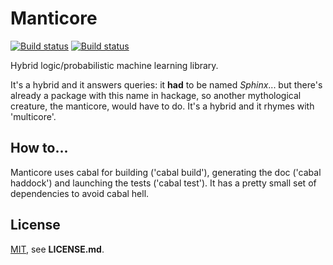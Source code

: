 # Manticore
[![Build status](https://travis-ci.org/PhDP/Manticore.svg?branch=master)](https://travis-ci.org/PhDP/Manticore)
[![Build status](https://ci.appveyor.com/api/projects/status/2g9tn9oprxm58gc6/branch/master?svg=true)](https://ci.appveyor.com/project/PhilippeDesjardinsProulx/manticore/branch/master)

Hybrid logic/probabilistic machine learning library.

It's a hybrid and it answers queries: it **had** to be named *Sphinx*... but
there's already a package with this name in hackage, so another mythological
creature, the manticore, would have to do. It's a hybrid and it rhymes with
'multicore'.

## How to...

Manticore uses cabal for building ('cabal build'), generating the doc ('cabal
haddock') and launching the tests ('cabal test'). It has a pretty small
set of dependencies to avoid cabal hell.

## License

[MIT](http://opensource.org/licenses/MIT), see **LICENSE.md**.
